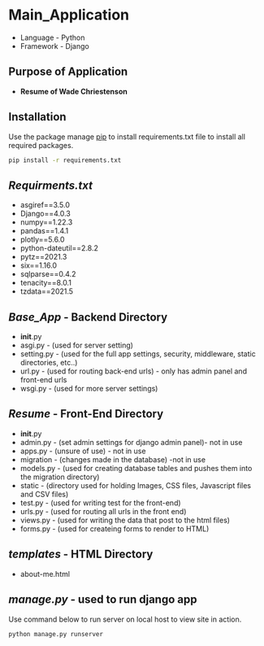 # Main_Application 
- Language - Python
- Framework - Django
## Purpose of Application 
- **Resume of Wade Chriestenson**
## Installation
Use the package manage [pip](https://pip.pypa.io/en/stable/) to install requirements.txt file 
to install all required packages.
```bash
pip install -r requirements.txt
```
## ***Requirments.txt***
- asgiref==3.5.0
- Django==4.0.3
- numpy==1.22.3
- pandas==1.4.1
- plotly==5.6.0
- python-dateutil==2.8.2
- pytz==2021.3
- six==1.16.0
- sqlparse==0.4.2
- tenacity==8.0.1
- tzdata==2021.5
## ***Base_App*** - Backend Directory
- __init__.py
- asgi.py - (used for server setting)
- setting.py - (used for the full app settings, security, middleware, static directories, etc..)
- url.py - (used for routing back-end urls) - only has admin panel and front-end urls
- wsgi.py - (used for more server settings)
## ***Resume*** - Front-End Directory
- __init__.py
- admin.py - (set admin settings for django admin panel)- not in use
- apps.py - (unsure of use) - not in use
- migration - (changes made in the database) -not in use
- models.py - (used for creating database tables and pushes them into the migration directory)
- static - (directory used for holding Images, CSS files, Javascript files and CSV files)
- test.py - (used for writing test for the front-end)
- urls.py - (used for routing all urls in the front end)
- views.py - (used for writing the data that post to the html files) 
- forms.py - (used for createing forms to render to HTML)
## ***templates*** - HTML Directory
- about-me.html
## ***manage.py*** - used to run django app
Use command below to run server on local host to view site in action.
```bash
python manage.py runserver
```
